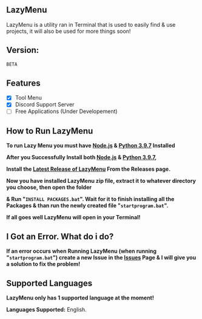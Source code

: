 ## **LazyMenu**
LazyMenu is a utility ran in Terminal that is used to easily find & use projects, it will also be used for more things soon!
## **Version:**
```python
BETA
```
## **Features**
- [x] Tool Menu
- [x] Discord Support Server
- [ ] Free Applications (Under Developement)
## **How to Run LazyMenu**
 **To run Lazy Menu you must have [Node.js](https://nodejs.org/en/download/) & [Python 3.9.7](https://www.python.org/downloads/release/python-397/) Installed**

 **After you Successfully Install both [Node.js](https://nodejs.org/en/download/) & [Python 3.9.7](https://www.python.org/downloads/release/python-397/),**

**Install the [Latest Release of LazyMenu](https://github.com/cutieQue/LazyMenu/releases) From the Releases page.**

**Now you have installed LazyMenu zip file, extract it to whatever directory you choose, then open the folder**

**& Run "`INSTALL PACKAGES.bat`". Wait for it to finish installing all the Packages & than run the newly created file "`startprogram.bat`".**

**If all goes well LazyMenu will open in your Terminal!**

## **I Got an Error. What do i do?**
**If an error occurs when Running LazyMenu (when running "`startprogram.bat`") create a new Issue in the [Issues](https://github.com/cutieQue/LazyMenu/issues) Page & I will give you a solution to fix the problem!**

## **Supported Languages**
**LazyMenu only has 1 supported language at the moment!**

**Languages Supported:** English.
